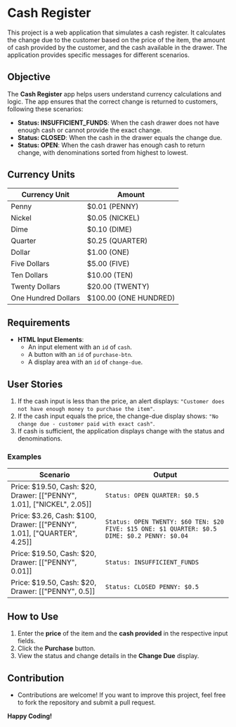 # Cash Register

This project is a web application that simulates a cash register. It calculates the change due to the customer based on the price of the item, the amount of cash provided by the customer, and the cash available in the drawer. The application provides specific messages for different scenarios.

## Objective

The **Cash Register** app helps users understand currency calculations and logic. The app ensures that the correct change is returned to customers, following these scenarios:
- **Status: INSUFFICIENT_FUNDS**: When the cash drawer does not have enough cash or cannot provide the exact change.
- **Status: CLOSED**: When the cash in the drawer equals the change due.
- **Status: OPEN**: When the cash drawer has enough cash to return change, with denominations sorted from highest to lowest.

## Currency Units

| Currency Unit        | Amount      |
|----------------------|-------------|
| Penny               | $0.01 (PENNY) |
| Nickel              | $0.05 (NICKEL) |
| Dime                | $0.10 (DIME) |
| Quarter             | $0.25 (QUARTER) |
| Dollar              | $1.00 (ONE) |
| Five Dollars        | $5.00 (FIVE) |
| Ten Dollars         | $10.00 (TEN) |
| Twenty Dollars      | $20.00 (TWENTY) |
| One Hundred Dollars | $100.00 (ONE HUNDRED) |

## Requirements

- **HTML Input Elements**:
  - An input element with an `id` of `cash`.
  - A button with an `id` of `purchase-btn`.
  - A display area with an `id` of `change-due`.

## User Stories

1. If the cash input is less than the price, an alert displays: `"Customer does not have enough money to purchase the item"`.
2. If the cash input equals the price, the change-due display shows: `"No change due - customer paid with exact cash"`.
3. If cash is sufficient, the application displays change with the status and denominations.

### Examples

| **Scenario**                                                        | **Output**                                                                                  |
|----------------------------------------------------------------------|--------------------------------------------------------------------------------------------|
| Price: $19.50, Cash: $20, Drawer: [["PENNY", 1.01], ["NICKEL", 2.05]]| `Status: OPEN QUARTER: $0.5`                                                               |
| Price: $3.26, Cash: $100, Drawer: [["PENNY", 1.01], ["QUARTER", 4.25]]| `Status: OPEN TWENTY: $60 TEN: $20 FIVE: $15 ONE: $1 QUARTER: $0.5 DIME: $0.2 PENNY: $0.04`|
| Price: $19.50, Cash: $20, Drawer: [["PENNY", 0.01]]                 | `Status: INSUFFICIENT_FUNDS`                                                               |
| Price: $19.50, Cash: $20, Drawer: [["PENNY", 0.5]]                  | `Status: CLOSED PENNY: $0.5`                                                               |

## How to Use

1. Enter the **price** of the item and the **cash provided** in the respective input fields.
2. Click the **Purchase** button.
3. View the status and change details in the **Change Due** display.

## Contribution

- Contributions are welcome! If you want to improve this project, feel free to fork the repository and submit a pull request.

**Happy Coding!**